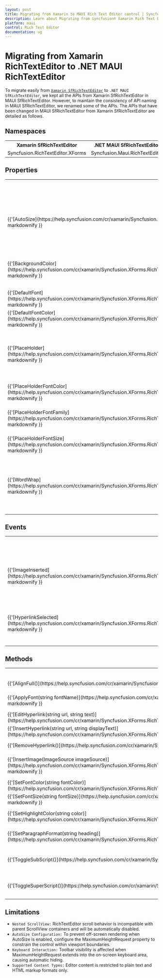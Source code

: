 ```yaml
---
layout: post
title: Migrating from Xamarin to MAUI Rich Text Editor control | Syncfusion®
description: Learn about Migrating from Syncfusion® Xamarin Rich Text Editor to Syncfusion® .NET MAUI Rich Text Editor control and more.
platform: maui 
control: Rich Text Editor
documentation: ug
---
```


# Migrating from Xamarin RichTextEditor to .NET MAUI RichTextEditor

To migrate easily from [`Xamarin SfRichTextEditor`](https://help.syncfusion.com/cr/xamarin/Syncfusion.XForms.RichTextEditor.html) to `.NET MAUI SfRichTextEditor`, we kept all the APIs from Xamarin SfRichTextEditor in MAUI SfRichTextEditor. However, to maintain the consistency of API naming in MAUI SfRichTextEditor, we renamed some of the APIs. The APIs that have been changed in MAUI SfRichTextEditor from Xamarin SfRichTextEditor are detailed as follows.

## Namespaces 

<table>
    <tr>
        <th>Xamarin SfRichTextEditor</th>
        <th>.NET MAUI SfRichTextEditor</th>
    </tr>
    <tr>
        <td>Syncfusion.RichTextEditor.XForms</td>
        <td>Syncfusion.Maui.RichTextEditor</td>
    </tr>
</table>

## Properties

<table> 
    <tr>
        <th>Xamarin SfRichTextEditor</th>
        <th>.NET MAUI SfRichTextEditor</th>
        <th>Description</th>
    </tr>
    <tr>
        <td>{{'[AutoSize](https://help.syncfusion.com/cr/xamarin/Syncfusion.XForms.RichTextEditor.SfRichTextEditor.html#Syncfusion_XForms_RichTextEditor_SfRichTextEditor_AutoSize)'| markdownify }}</td>
        <td>EnableAutoSize</td>
        <td>Gets or sets a value indicating whether the editor should automatically resize based on its content.</td>
    </tr>
    <tr>
        <td>{{'[BackgroundColor](https://help.syncfusion.com/cr/xamarin/Syncfusion.XForms.RichTextEditor.SfRichTextEditor.html#Syncfusion_XForms_RichTextEditor_SfRichTextEditor_BackgroundColor)'| markdownify }}</td>
        <td>EditorBackgroundColor</td>
        <td>Gets or sets the background color of the editor's content area.</td>
    </tr>
    <tr>
        <td>{{'[DefaultFont](https://help.syncfusion.com/cr/xamarin/Syncfusion.XForms.RichTextEditor.SfRichTextEditor.html#Syncfusion_XForms_RichTextEditor_SfRichTextEditor_DefaultFont)'| markdownify }}</td>
        <td>DefaultFontFamily</td>
        <td>Gets or sets the default font family.</td>
    </tr>
    <tr>
        <td>{{'[DefaultFontColor](https://help.syncfusion.com/cr/xamarin/Syncfusion.XForms.RichTextEditor.SfRichTextEditor.html#Syncfusion_XForms_RichTextEditor_SfRichTextEditor_DefaultFontColor)'| markdownify }}</td>
        <td>DefaultTextColor</td>
        <td>Gets or sets the default text color.</td>
    </tr>
    <tr>
        <td>{{'[PlaceHolder](https://help.syncfusion.com/cr/xamarin/Syncfusion.XForms.RichTextEditor.SfRichTextEditor.html#Syncfusion_XForms_RichTextEditor_SfRichTextEditor_PlaceHolder)'| markdownify }}</td>
        <td>Placeholder</td>
        <td>Gets or sets the placeholder text that is displayed when the editor is empty.</td>
    </tr>
    <tr>
        <td>{{'[PlaceHolderFontColor](https://help.syncfusion.com/cr/xamarin/Syncfusion.XForms.RichTextEditor.SfRichTextEditor.html#Syncfusion_XForms_RichTextEditor_SfRichTextEditor_PlaceHolderFontColor)'| markdownify }}</td>
        <td>PlaceholderColor</td>
        <td>Gets or sets the value for place holder font color.</td>
    </tr>
    <tr>
        <td>{{'[PlaceHolderFontFamily](https://help.syncfusion.com/cr/xamarin/Syncfusion.XForms.RichTextEditor.SfRichTextEditor.html#Syncfusion_XForms_RichTextEditor_SfRichTextEditor_PlaceHolderFontFamily)'| markdownify }}</td>
        <td>PlaceholderFontFamily</td>
        <td>Gets or sets the value for place holder font family.</td>
    </tr>
    <tr>
        <td>{{'[PlaceHolderFontSize](https://help.syncfusion.com/cr/xamarin/Syncfusion.XForms.RichTextEditor.SfRichTextEditor.html#Syncfusion_XForms_RichTextEditor_SfRichTextEditor_PlaceHolderFontSize)'| markdownify }}</td>
        <td>PlaceholderFontSize</td>
        <td>Gets or sets the value for place holder font size.</td>
    </tr>
    <tr>
        <td>{{'[WordWrap](https://help.syncfusion.com/cr/xamarin/Syncfusion.XForms.RichTextEditor.SfRichTextEditor.html#Syncfusion_XForms_RichTextEditor_SfRichTextEditor_PlaceHolderFontSize)'| markdownify }}</td>
        <td>EnableWordWrap</td>
        <td>Gets or sets the word-wrap that allows long words to be able to be broken and wrap onto the next line.</td>
    </tr>
</table>

## Events

<table>
    <tr>
        <th>Xamarin SfRichTextEditor</th>
        <th>.NET MAUI SfRichTextEditor</th>
        <th>Description</th>
    </tr>
    <tr>
        <td>{{'[ImageInserted](https://help.syncfusion.com/cr/xamarin/Syncfusion.XForms.RichTextEditor.SfRichTextEditor.html#Syncfusion_XForms_RichTextEditor_SfRichTextEditor_ImageRequest)'| markdownify }}</td>
        <td>ImageRequested</td>
        <td>Occurs when an image is about to be inserted, allowing for customization of the image source.</td>
    </tr>
    <tr>
        <td>{{'[HyperlinkSelected](https://help.syncfusion.com/cr/xamarin/Syncfusion.XForms.RichTextEditor.SfRichTextEditor.html#Syncfusion_XForms_RichTextEditor_SfRichTextEditor_ImageInserted)'| markdownify }}</td>
        <td>HyperlinkClicked</td>
        <td>Occurs when a hyperlink is tapped, allowing for custom actions to be performed.</td>
    </tr>
</table>

## Methods

<table>
    <tr>
        <th>Xamarin SfRichTextEditor</th>
        <th>.NET MAUI SfRichTextEditor</th>
        <th>Description</th>
    </tr>
    <tr>
        <td>{{'[AlignFull()](https://help.syncfusion.com/cr/xamarin/Syncfusion.XForms.RichTextEditor.SfRichTextEditor.html#Syncfusion_XForms_RichTextEditor_SfRichTextEditor_AlignFull)'| markdownify }}</td>
        <td>AlignJustify()</td>
        <td>Justifies the paragraph.</td>
    </tr>
    <tr>
        <td>{{'[ApplyFont(string fontName)](https://help.syncfusion.com/cr/xamarin/Syncfusion.XForms.RichTextEditor.SfRichTextEditor.html#Syncfusion_XForms_RichTextEditor_SfRichTextEditor_ApplyFont_System_String_)'| markdownify }}</td>
        <td>ApplyFontFamily(string fontName)</td>
        <td>JApplies the specified font family.</td>
    </tr>
    <tr>
        <td>{{'[EditHyperlink(string url, string text)](https://help.syncfusion.com/cr/xamarin/Syncfusion.XForms.RichTextEditor.SfRichTextEditor.html#Syncfusion_XForms_RichTextEditor_SfRichTextEditor_EditHyperlink_System_String_System_String_)'| markdownify }}</td>
        <td>EditHyperlink(string text, string oldUrl, string newUrl)</td>
        <td>Edits the hyperlink.</td>
    </tr>
    <tr>
        <td>{{'[InsertHyperlink(string url, string displayText)](https://help.syncfusion.com/cr/xamarin/Syncfusion.XForms.RichTextEditor.SfRichTextEditor.html#Syncfusion_XForms_RichTextEditor_SfRichTextEditor_InsertHyperlink_System_String_System_String_)'| markdownify }}</td>
        <td>InsertHyperlink(string displayText, string Url)</td>
        <td>Inserts the hyperlink.</td>
    </tr>
    <tr>
        <td>{{'[RemoveHyperlink()](https://help.syncfusion.com/cr/xamarin/Syncfusion.XForms.RichTextEditor.SfRichTextEditor.html#Syncfusion_XForms_RichTextEditor_SfRichTextEditor_RemoveHyperlink)'| markdownify }}</td>
        <td>RemoveHyperlink(string text, string Url)</td>
        <td>Removes the hyperlink.</td>
    </tr>
    <tr>
        <td>{{'[InsertImage(ImageSource imageSource)](https://help.syncfusion.com/cr/xamarin/Syncfusion.XForms.RichTextEditor.SfRichTextEditor.html#Syncfusion_XForms_RichTextEditor_SfRichTextEditor_InsertImage_Syncfusion_XForms_RichTextEditor_ImageSource_)'| markdownify }}</td>
        <td>InsertImage(SfRichTextEditorImageSource imageSource)</td>
        <td>Inserts the specified image into the SfRichTextEditor.</td>
    </tr>
    <tr>
        <td>{{'[SetFontColor(string fontColor)](https://help.syncfusion.com/cr/xamarin/Syncfusion.XForms.RichTextEditor.SfRichTextEditor.html#Syncfusion_XForms_RichTextEditor_SfRichTextEditor_SetFontColor_System_String_)'| markdownify }}</td>
        <td>ApplyTextColor(Color textColor)</td>
        <td>Apply the text color.</td>
    </tr>
    <tr>
        <td>{{'[SetFontSize(string fontSize)](https://help.syncfusion.com/cr/xamarin/Syncfusion.XForms.RichTextEditor.SfRichTextEditor.html#Syncfusion_XForms_RichTextEditor_SfRichTextEditor_SetFontSize_System_String_)'| markdownify }}</td>
        <td>ApplyFontSize(double fontSize)</td>
        <td>Apply the font size.</td>
    </tr>
    <tr>
        <td>{{'[SetHighlightColor(string color)](https://help.syncfusion.com/cr/xamarin/Syncfusion.XForms.RichTextEditor.SfRichTextEditor.html#Syncfusion_XForms_RichTextEditor_SfRichTextEditor_SetHighlightColor_System_String_)'| markdownify }}</td>
        <td>ApplyHighlightColor(Color highlightColor)</td>
        <td>Highlights the background color.</td>
    </tr>
    <tr>
        <td>{{'[SetParagraphFormat(string heading)](https://help.syncfusion.com/cr/xamarin/Syncfusion.XForms.RichTextEditor.SfRichTextEditor.html#Syncfusion_XForms_RichTextEditor_SfRichTextEditor_SetParagraphFormat_System_String_)'| markdownify }}</td>
        <td>ApplyParagraphFormat(RichTextEditorParagraphFormat format)</td>
        <td>Apply the paragraph formatting style.</td>
    </tr>
    <tr>
        <td>{{'[ToggleSubScript()](https://help.syncfusion.com/cr/xamarin/Syncfusion.XForms.RichTextEditor.SfRichTextEditor.html#Syncfusion_XForms_RichTextEditor_SfRichTextEditor_ToggleSubScript)'| markdownify }}</td>
        <td>ToggleSubscript()</td>
        <td>Toggles the selected text as sub script format.</td>
    </tr>
    <tr>
        <td>{{'[ToggleSuperScript()](https://help.syncfusion.com/cr/xamarin/Syncfusion.XForms.RichTextEditor.SfRichTextEditor.html#Syncfusion_XForms_RichTextEditor_SfRichTextEditor_ToggleSuperScript)'| markdownify }}</td>
        <td>ToggleSuperscript()</td>
        <td>Toggles the selected text as super script format.</td>
    </tr>
</table>


## Limitations

* `Nested ScrollView:` RichTextEditor scroll behavior is incompatible with parent ScrollView containers and will be automatically disabled.
* `AutoSize Configuration:` To prevent off-screen rendering when AutoSize is enabled, configure the MaximumHeightRequest property to constrain the control within viewport boundaries.
* `Keyboard Interaction:` Toolbar visibility is affected when MaximumHeightRequest extends into the on-screen keyboard area, causing automatic hiding.
* `Supported Content Types:` Editor content is restricted to plain text and HTML markup formats only.

